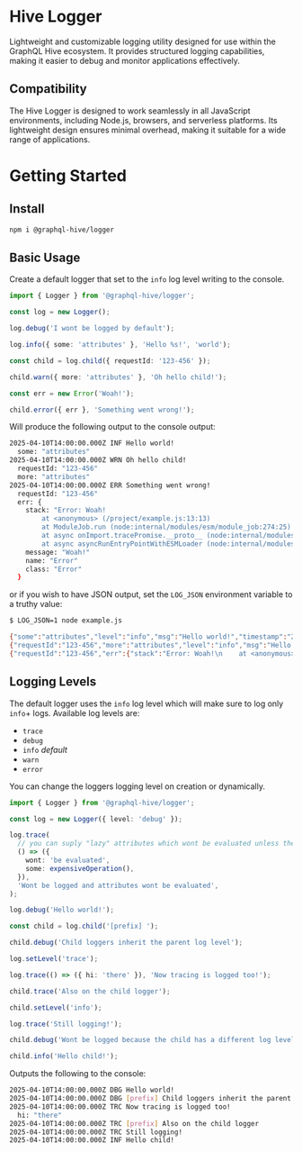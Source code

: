 # Hive Logger

Lightweight and customizable logging utility designed for use within the GraphQL Hive ecosystem. It provides structured logging capabilities, making it easier to debug and monitor applications effectively.

## Compatibility

The Hive Logger is designed to work seamlessly in all JavaScript environments, including Node.js, browsers, and serverless platforms. Its lightweight design ensures minimal overhead, making it suitable for a wide range of applications.

# Getting Started

## Install

```sh
npm i @graphql-hive/logger
```

## Basic Usage

Create a default logger that set to the `info` log level writing to the console.

```ts
import { Logger } from '@graphql-hive/logger';

const log = new Logger();

log.debug('I wont be logged by default');

log.info({ some: 'attributes' }, 'Hello %s!', 'world');

const child = log.child({ requestId: '123-456' });

child.warn({ more: 'attributes' }, 'Oh hello child!');

const err = new Error('Woah!');

child.error({ err }, 'Something went wrong!');
```

Will produce the following output to the console output:

<!-- prettier-ignore-start -->
```sh
2025-04-10T14:00:00.000Z INF Hello world!
  some: "attributes"
2025-04-10T14:00:00.000Z WRN Oh hello child!
  requestId: "123-456"
  more: "attributes"
2025-04-10T14:00:00.000Z ERR Something went wrong!
  requestId: "123-456"
  err: {
    stack: "Error: Woah!
        at <anonymous> (/project/example.js:13:13)
        at ModuleJob.run (node:internal/modules/esm/module_job:274:25)
        at async onImport.tracePromise.__proto__ (node:internal/modules/esm/loader:644:26)
        at async asyncRunEntryPointWithESMLoader (node:internal/modules/run_main:98:5)"
    message: "Woah!"
    name: "Error"
    class: "Error"
  }
```
<!-- prettier-ignore-end -->

or if you wish to have JSON output, set the `LOG_JSON` environment variable to a truthy value:

<!-- prettier-ignore-start -->
```sh
$ LOG_JSON=1 node example.js

{"some":"attributes","level":"info","msg":"Hello world!","timestamp":"2025-04-10T14:00:00.000Z"}
{"requestId":"123-456","more":"attributes","level":"info","msg":"Hello child!","timestamp":"2025-04-10T14:00:00.000Z"}
{"requestId":"123-456","err":{"stack":"Error: Woah!\n    at <anonymous> (/project/example.js:13:13)\n    at ModuleJob.run (node:internal/modules/esm/module_job:274:25)\n    at async onImport.tracePromise.__proto__ (node:internal/modules/esm/loader:644:26)\n    at async asyncRunEntryPointWithESMLoader (node:internal/modules/run_main:98:5)","message":"Woah!","name":"Error","class":"Error"},"level":"error","msg":"Something went wrong!","timestamp":"2025-04-10T14:00:00.000Z"}
```
<!-- prettier-ignore-end -->

## Logging Levels

The default logger uses the `info` log level which will make sure to log only `info`+ logs. Available log levels are:

- `trace`
- `debug`
- `info` _default_
- `warn`
- `error`

You can change the loggers logging level on creation or dynamically.

```ts
import { Logger } from '@graphql-hive/logger';

const log = new Logger({ level: 'debug' });

log.trace(
  // you can suply "lazy" attributes which wont be evaluated unless the log level allows logging
  () => ({
    wont: 'be evaluated',
    some: expensiveOperation(),
  }),
  'Wont be logged and attributes wont be evaluated',
);

log.debug('Hello world!');

const child = log.child('[prefix] ');

child.debug('Child loggers inherit the parent log level');

log.setLevel('trace');

log.trace(() => ({ hi: 'there' }), 'Now tracing is logged too!');

child.trace('Also on the child logger');

child.setLevel('info');

log.trace('Still logging!');

child.debug('Wont be logged because the child has a different log level now');

child.info('Hello child!');
```

Outputs the following to the console:

<!-- prettier-ignore-start -->
```sh
2025-04-10T14:00:00.000Z DBG Hello world!
2025-04-10T14:00:00.000Z DBG [prefix] Child loggers inherit the parent log level
2025-04-10T14:00:00.000Z TRC Now tracing is logged too!
  hi: "there"
2025-04-10T14:00:00.000Z TRC [prefix] Also on the child logger
2025-04-10T14:00:00.000Z TRC Still logging!
2025-04-10T14:00:00.000Z INF Hello child!
```
<!-- prettier-ignore-end -->
